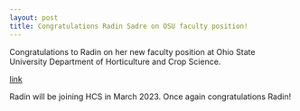 ```yaml
---
layout: post
title: Congratulations Radin Sadre on OSU faculty position!
---
```


Congratulations to Radin on her new faculty position at Ohio State University Department of Horticulture and Crop Science.

[link](https://hcs.osu.edu/)

Radin will be joining HCS in March 2023. Once again congratulations Radin!
